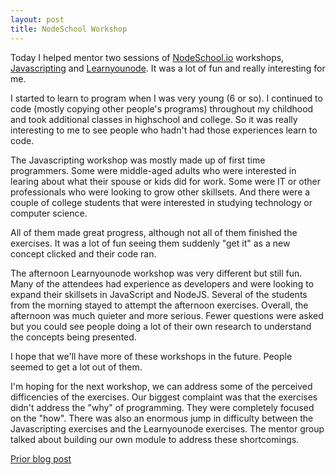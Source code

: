 ```yaml
---
layout: post
title: NodeSchool Workshop
---
```


Today I helped mentor two sessions of [NodeSchool.io](http://nodeschool.io/) workshops, [Javascripting](https://github.com/sethvincent/javascripting) and [Learnyounode](https://github.com/workshopper/learnyounode).  It was a lot of fun and really interesting for me.

I started to learn to program when I was very young (6 or so).  I continued to code (mostly copying other people's programs) throughout my childhood and took additional classes in highschool and college.  So it was really interesting to me to see people who hadn't had those experiences learn to code.  

The Javascripting workshop was mostly made up of first time programmers.  Some were middle-aged adults who were interested in learing about what their spouse or kids did for work.  Some were IT or other professionals who were looking to grow other skillsets.  And there were a couple of college students that were interested in studying technology or computer science.

All of them made great progress, although not all of them finished the exercises.  It was a lot of fun seeing them suddenly "get it" as a new concept clicked and their code ran.

The afternoon Learnyounode workshop was very different but still fun.  Many of the attendees had experience as developers and were looking to expand their skillsets in JavaScript and NodeJS.  Several of the students from the morning stayed to attempt the afternoon exercises.  Overall, the afternoon was much quieter and more serious.  Fewer questions were asked but you could see people doing a lot of their own research to understand the concepts being presented.

I hope that we'll have more of these workshops in the future.  People seemed to get a lot out of them.  

I'm hoping for the next workshop, we can address some of the perceived difficencies of the exercises.  Our biggest complaint was that the exercises didn't address the "why" of programming.  They were completely focused on the "how".  There was also an enormous jump in difficulty between the Javascripting exercises and the Learnyounode exercises.  The mentor group talked about building our own module to address these shortcomings.

[Prior blog post](http://gwmccull.github.io/2015/05/23/nodeschool-workshop/)
